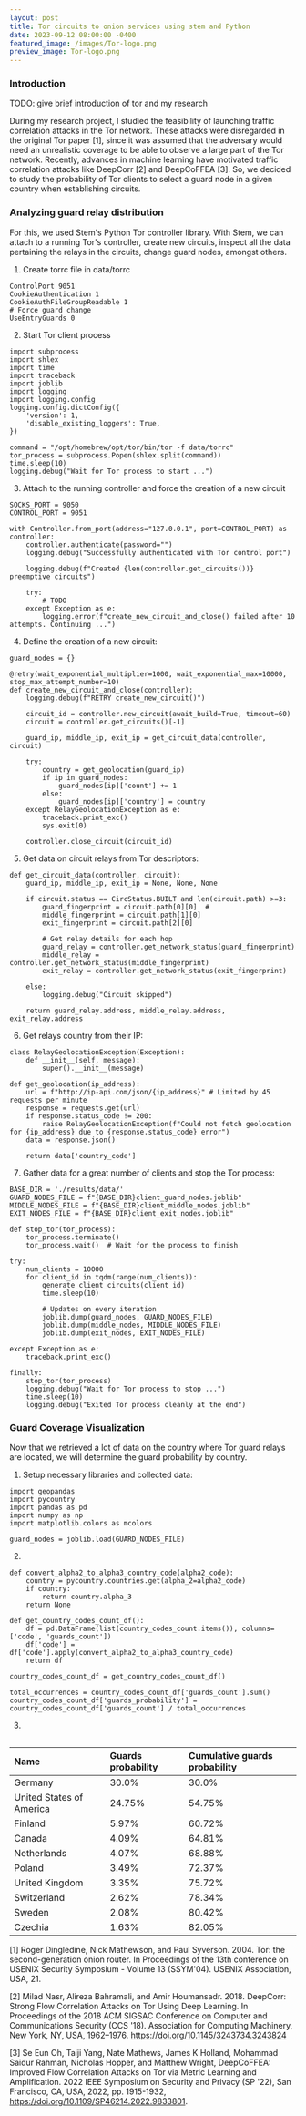 ```yaml
---
layout: post
title: Tor circuits to onion services using stem and Python
date: 2023-09-12 08:00:00 -0400
featured_image: /images/Tor-logo.png
preview_image: Tor-logo.png
---
```



### Introduction
TODO: give brief introduction of tor and my research

During my research project, I studied the feasibility of launching traffic correlation attacks in the Tor network. These attacks were disregarded in the original Tor paper [1], since it was assumed that the adversary would need an unrealistic coverage to be able to observe a large part of the Tor network. Recently, advances in machine learning have motivated traffic correlation attacks like DeepCorr [2] and DeepCoFFEA [3]. So, we decided to study the probability of Tor clients to select a guard node in a given country when establishing circuits.


### Analyzing guard relay distribution
For this, we used Stem's Python Tor controller library. With Stem, we can attach to a running Tor's controller, create new circuits, inspect all the data pertaining the relays in the circuits, change guard nodes, amongst others. 

1. Create torrc file in data/torrc
```{bash}
ControlPort 9051
CookieAuthentication 1
CookieAuthFileGroupReadable 1
# Force guard change
UseEntryGuards 0
```

2. Start Tor client process
```{python}
import subprocess
import shlex
import time
import traceback
import joblib
import logging
import logging.config
logging.config.dictConfig({
    'version': 1,
    'disable_existing_loggers': True,
})

command = "/opt/homebrew/opt/tor/bin/tor -f data/torrc"
tor_process = subprocess.Popen(shlex.split(command))
time.sleep(10)
logging.debug("Wait for Tor process to start ...")
```

3. Attach to the running controller and force the creation of a new circuit
```{python}
SOCKS_PORT = 9050
CONTROL_PORT = 9051

with Controller.from_port(address="127.0.0.1", port=CONTROL_PORT) as controller:
    controller.authenticate(password="")
    logging.debug("Successfully authenticated with Tor control port")

    logging.debug(f"Created {len(controller.get_circuits())} preemptive circuits")

    try:
        # TODO
    except Exception as e:
        logging.error(f"create_new_circuit_and_close() failed after 10 attempts. Continuing ...")

```

4. Define the creation of a new circuit:
```{python}
guard_nodes = {}

@retry(wait_exponential_multiplier=1000, wait_exponential_max=10000, stop_max_attempt_number=10)
def create_new_circuit_and_close(controller):
    logging.debug(f"RETRY create_new_circuit()")

    circuit_id = controller.new_circuit(await_build=True, timeout=60)
    circuit = controller.get_circuits()[-1]

    guard_ip, middle_ip, exit_ip = get_circuit_data(controller, circuit)
    
    try:
        country = get_geolocation(guard_ip)
        if ip in guard_nodes:
            guard_nodes[ip]['count'] += 1
        else:
            guard_nodes[ip]['country'] = country
    except RelayGeolocationException as e:
        traceback.print_exc()
        sys.exit(0)

    controller.close_circuit(circuit_id)
```

5. Get data on circuit relays from Tor descriptors:
```{python}
def get_circuit_data(controller, circuit):
    guard_ip, middle_ip, exit_ip = None, None, None

    if circuit.status == CircStatus.BUILT and len(circuit.path) >=3:
        guard_fingerprint = circuit.path[0][0]  # 
        middle_fingerprint = circuit.path[1][0]
        exit_fingerprint = circuit.path[2][0]

        # Get relay details for each hop
        guard_relay = controller.get_network_status(guard_fingerprint)
        middle_relay = controller.get_network_status(middle_fingerprint)
        exit_relay = controller.get_network_status(exit_fingerprint)

    else:
        logging.debug("Circuit skipped")

    return guard_relay.address, middle_relay.address, exit_relay.address
```

6. Get relays country from their IP:
```{python}
class RelayGeolocationException(Exception):
    def __init__(self, message):
        super().__init__(message)

def get_geolocation(ip_address):
    url = f"http://ip-api.com/json/{ip_address}" # Limited by 45 requests per minute
    response = requests.get(url)
    if response.status_code != 200:
        raise RelayGeolocationException(f"Could not fetch geolocation for {ip_address} due to {response.status_code} error")
    data = response.json()

    return data['country_code']
```

7. Gather data for a great number of clients and stop the Tor process:
```{python}
BASE_DIR = './results/data/'
GUARD_NODES_FILE = f"{BASE_DIR}client_guard_nodes.joblib"
MIDDLE_NODES_FILE = f"{BASE_DIR}client_middle_nodes.joblib"
EXIT_NODES_FILE = f"{BASE_DIR}client_exit_nodes.joblib"

def stop_tor(tor_process):
    tor_process.terminate()
    tor_process.wait()  # Wait for the process to finish

try:
    num_clients = 10000
    for client_id in tqdm(range(num_clients)):
        generate_client_circuits(client_id)
        time.sleep(10)

        # Updates on every iteration
        joblib.dump(guard_nodes, GUARD_NODES_FILE)
        joblib.dump(middle_nodes, MIDDLE_NODES_FILE)
        joblib.dump(exit_nodes, EXIT_NODES_FILE)

except Exception as e:
    traceback.print_exc()

finally:
    stop_tor(tor_process)
    logging.debug("Wait for Tor process to stop ...")
    time.sleep(10)
    logging.debug("Exited Tor process cleanly at the end")
```

### Guard Coverage Visualization
Now that we retrieved a lot of data on the country where Tor guard relays are located, we will determine the guard probability by country.

1. Setup necessary libraries and collected data:
```{python}
import geopandas
import pycountry
import pandas as pd
import numpy as np
import matplotlib.colors as mcolors

guard_nodes = joblib.load(GUARD_NODES_FILE)
```

2. 
```{python}
def convert_alpha2_to_alpha3_country_code(alpha2_code):
    country = pycountry.countries.get(alpha_2=alpha2_code)
    if country:
        return country.alpha_3
    return None

def get_country_codes_count_df():
    df = pd.DataFrame(list(country_codes_count.items()), columns=['code', 'guards_count'])
    df['code'] = df['code'].apply(convert_alpha2_to_alpha3_country_code)
    return df

country_codes_count_df = get_country_codes_count_df()

total_occurrences = country_codes_count_df['guards_count'].sum()
country_codes_count_df['guards_probability'] = country_codes_count_df['guards_count'] / total_occurrences
```

3. 
```{python}

```






| Name                     | Guards probability   | Cumulative guards probability   |
|:-------------------------|:---------------------|:--------------------------------|
| Germany                  | 30.0%                | 30.0%                           |
| United States of America | 24.75%               | 54.75%                          |
| Finland                  | 5.97%                | 60.72%                          |
| Canada                   | 4.09%                | 64.81%                          |
| Netherlands              | 4.07%                | 68.88%                          |
| Poland                   | 3.49%                | 72.37%                          |
| United Kingdom           | 3.35%                | 75.72%                          |
| Switzerland              | 2.62%                | 78.34%                          |
| Sweden                   | 2.08%                | 80.42%                          |
| Czechia                  | 1.63%                | 82.05%                          |



[1] Roger Dingledine, Nick Mathewson, and Paul Syverson. 2004. Tor: the second-generation onion router. In Proceedings of the 13th conference on USENIX Security Symposium - Volume 13 (SSYM'04). USENIX Association, USA, 21.

[2] Milad Nasr, Alireza Bahramali, and Amir Houmansadr. 2018. DeepCorr: Strong Flow Correlation Attacks on Tor Using Deep Learning. In Proceedings of the 2018 ACM SIGSAC Conference on Computer and Communications Security (CCS '18). Association for Computing Machinery, New York, NY, USA, 1962–1976. https://doi.org/10.1145/3243734.3243824

[3] Se Eun Oh, Taiji Yang, Nate Mathews, James K Holland, Mohammad Saidur Rahman, Nicholas Hopper, and Matthew Wright, DeepCoFFEA: Improved Flow Correlation Attacks on Tor via Metric Learning and Amplification. 2022 IEEE Symposium on Security and Privacy (SP '22), San Francisco, CA, USA, 2022, pp. 1915-1932, https://doi.org/10.1109/SP46214.2022.9833801.